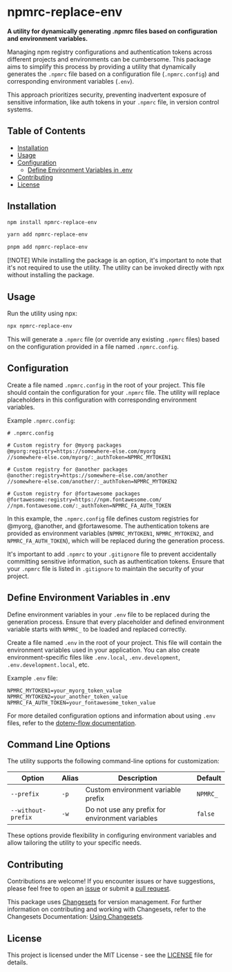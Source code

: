 # npmrc-replace-env

**A utility for dynamically generating .npmrc files based on configuration and environment variables.**

Managing npm registry configurations and authentication tokens across different projects and environments can be cumbersome. This package aims to simplify this process by providing a utility that dynamically generates the `.npmrc` file based on a configuration file (`.npmrc.config`) and corresponding environment variables (`.env`).

This approach prioritizes security, preventing inadvertent exposure of sensitive information, like auth tokens in your `.npmrc` file, in version control systems.

## Table of Contents

- [Installation](#installation)
- [Usage](#usage)
- [Configuration](#configuration)
  - [Define Environment Variables in .env](#define-environment-variables-in-env)
- [Contributing](#contributing)
- [License](#license)

## Installation

```bash
npm install npmrc-replace-env

yarn add npmrc-replace-env

pnpm add npmrc-replace-env
```

[!NOTE]
While installing the package is an option, it's important to note that it's not required to use the utility. The utility can be invoked directly with npx without installing the package.

## Usage

Run the utility using npx:

```bash
npx npmrc-replace-env
```

This will generate a `.npmrc` file (or override any existing `.npmrc` files) based on the configuration provided in a file named `.npmrc.config`.

## Configuration

Create a file named `.npmrc.config` in the root of your project. This file should contain the configuration for your `.npmrc` file. The utility will replace placeholders in this configuration with corresponding environment variables.

Example `.npmrc.config`:

```plaintext
# .npmrc.config

# Custom registry for @myorg packages
@myorg:registry=https://somewhere-else.com/myorg
//somewhere-else.com/myorg/:_authToken=NPMRC_MYTOKEN1

# Custom registry for @another packages
@another:registry=https://somewhere-else.com/another
//somewhere-else.com/another/:_authToken=NPMRC_MYTOKEN2

# Custom registry for @fortawesome packages
@fortawesome:registry=https://npm.fontawesome.com/
//npm.fontawesome.com/:_authToken=NPMRC_FA_AUTH_TOKEN
```

In this example, the `.npmrc.config` file defines custom registries for @myorg, @another, and @fortawesome. The authentication tokens are provided as environment variables (`NPMRC_MYTOKEN1`, `NPMRC_MYTOKEN2`, and `NPMRC_FA_AUTH_TOKEN`), which will be replaced during the generation process.

It's important to add `.npmrc` to your `.gitignore` file to prevent accidentally committing sensitive information, such as authentication tokens. Ensure that your `.npmrc` file is listed in `.gitignore` to maintain the security of your project.

## Define Environment Variables in .env

Define environment variables in your `.env` file to be replaced during the generation process. Ensure that every placeholder and defined environment variable starts with `NPMRC_` to be loaded and replaced correctly.

Create a file named `.env` in the root of your project. This file will contain the environment variables used in your application. You can also create environment-specific files like `.env.local`, `.env.development`, `.env.development.local`, etc.

Example `.env` file:

```dotenv
NPMRC_MYTOKEN1=your_myorg_token_value
NPMRC_MYTOKEN2=your_another_token_value
NPMRC_FA_AUTH_TOKEN=your_fontawesome_token_value
```

For more detailed configuration options and information about using `.env` files, refer to the [dotenv-flow documentation](https://www.npmjs.com/package/dotenv-flow).

## Command Line Options

The utility supports the following command-line options for customization:

| Option          | Alias | Description                                    | Default              |
|-----------------|-------|------------------------------------------------|----------------------|
| `--prefix`      | `-p`  | Custom environment variable prefix             | `NPMRC_`|
| `--without-prefix`| `-w`| Do not use any prefix for environment variables| `false`              |

These options provide flexibility in configuring environment variables and allow tailoring the utility to your specific needs.

## Contributing

Contributions are welcome! If you encounter issues or have suggestions, please feel free to open an [issue](https://github.com/dennzimm/npmrc-replace-env/issues) or submit a [pull request](https://github.com/dennzimm/npmrc-replace-env/pulls).

This package uses [Changesets](https://github.com/changesets/changesets/tree/main) for version management. For further information on contributing and working with Changesets, refer to the Changesets Documentation: [Using Changesets](https://github.com/changesets/changesets/blob/main/docs/intro-to-using-changesets.md).

## License

This project is licensed under the MIT License - see the [LICENSE](./LICENSE) file for details.